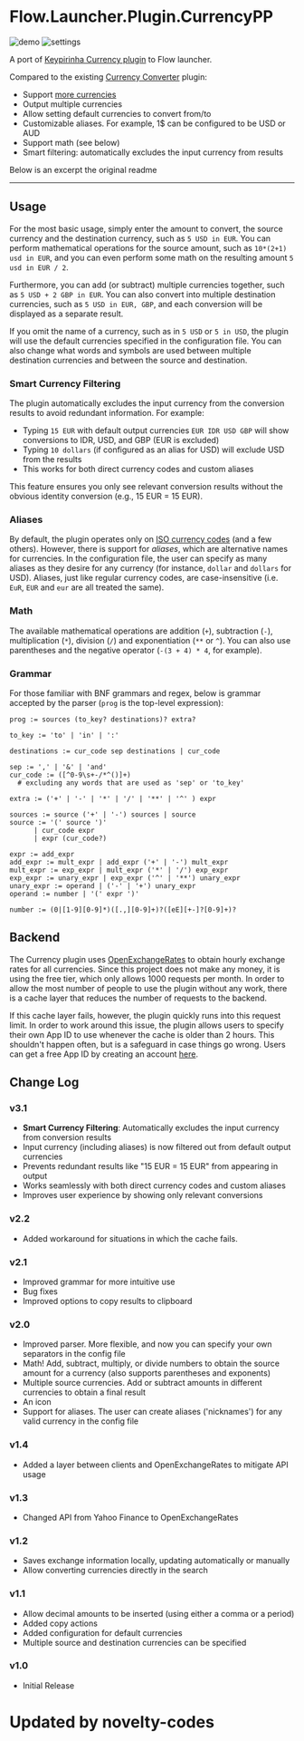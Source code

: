 # Flow.Launcher.Plugin.CurrencyPP

![demo](./demo.png)
![settings](./settings.png)

A port of [Keypirinha Currency plugin](https://github.com/AvatarHurden/keypirinha-currency) to Flow launcher.

Compared to the existing [Currency Converter](https://github.com/deefrawley/Flow.Launcher.Plugin.Currency) plugin:
 - Support [more currencies](https://docs.openexchangerates.org/reference/supported-currencies)
 - Output multiple currencies
 - Allow setting default currencies to convert from/to
 - Customizable aliases. For example, 1$ can be configured to be USD or AUD
 - Support math (see below)
 - Smart filtering: automatically excludes the input currency from results

Below is an excerpt the original readme

---

## Usage

For the most basic usage, simply enter the amount to convert, the source currency and the destination currency, such as `5 USD in EUR`.
You can perform mathematical operations for the source amount, such as `10*(2+1) usd in EUR`, and you can even perform some math on the resulting amount `5 usd in EUR / 2`.

Furthermore, you can add (or subtract) multiple currencies together, such as `5 USD + 2 GBP in EUR`.
You can also convert into multiple destination currencies, such as `5 USD in EUR, GBP`, and each conversion will be displayed as a separate result.

If you omit the name of a currency, such as in `5 USD` or `5 in USD`, the plugin will use the default currencies specified in the configuration file.
You can also change what words and symbols are used between multiple destination currencies and between the source and destination.

### Smart Currency Filtering

The plugin automatically excludes the input currency from the conversion results to avoid redundant information. For example:
- Typing `15 EUR` with default output currencies `EUR IDR USD GBP` will show conversions to IDR, USD, and GBP (EUR is excluded)
- Typing `10 dollars` (if configured as an alias for USD) will exclude USD from the results
- This works for both direct currency codes and custom aliases

This feature ensures you only see relevant conversion results without the obvious identity conversion (e.g., 15 EUR = 15 EUR).

### Aliases

By default, the plugin operates only on [ISO currency codes](https://pt.wikipedia.org/wiki/ISO_4217) (and a few others).
However, there is support for *aliases*, which are alternative names for currencies.
In the configuration file, the user can specify as many aliases as they desire for any currency (for instance, `dollar` and `dollars` for USD).
Aliases, just like regular currency codes, are case-insensitive (i.e. `EuR`, `EUR` and `eur` are all treated the same).


### Math

The available mathematical operations are addition (`+`), subtraction (`-`), multiplication (`*`), division (`/`) and exponentiation (`**` or `^`).
You can also use parentheses and the negative operator (`-(3 + 4) * 4`, for example).

### Grammar

For those familiar with BNF grammars and regex, below is grammar accepted by the parser (`prog` is the top-level expression):

```
prog := sources (to_key? destinations)? extra?

to_key := 'to' | 'in' | ':'

destinations := cur_code sep destinations | cur_code

sep := ',' | '&' | 'and'
cur_code := ([^0-9\s+-/*^()]+)
  # excluding any words that are used as 'sep' or 'to_key'

extra := ('+' | '-' | '*' | '/' | '**' | '^' ) expr

sources := source ('+' | '-') sources | source
source := '(' source ')'
      | cur_code expr
      | expr (cur_code?)

expr := add_expr
add_expr := mult_expr | add_expr ('+' | '-') mult_expr
mult_expr := exp_expr | mult_expr ('*' | '/') exp_expr
exp_expr := unary_expr | exp_expr ('^' | '**') unary_expr
unary_expr := operand | ('-' | '+') unary_expr
operand := number | '(' expr ')'

number := (0|[1-9][0-9]*)([.,][0-9]+)?([eE][+-]?[0-9]+)?
```

## Backend

The Currency plugin uses [OpenExchangeRates](https://openexchangerates.org/) to obtain hourly exchange rates for all currencies. Since this project does not make any money, it is using the free tier, which only allows 1000 requests per month. In order to allow the most number of people to use the plugin without any work, there is a cache layer that reduces the number of requests to the backend. 

If this cache layer fails, however, the plugin quickly runs into this request limit. In order to work around this issue, the plugin allows users to specify their own App ID to use whenever the cache is older than 2 hours. This shouldn't happen often, but is a safeguard in case things go wrong. Users can get a free App ID by creating an account [here](https://openexchangerates.org/signup/free).

## Change Log

### v3.1
* **Smart Currency Filtering**: Automatically excludes the input currency from conversion results
* Input currency (including aliases) is now filtered out from default output currencies  
* Prevents redundant results like "15 EUR = 15 EUR" from appearing in output
* Works seamlessly with both direct currency codes and custom aliases
* Improves user experience by showing only relevant conversions

### v2.2
* Added workaround for situations in which the cache fails.

### v2.1

* Improved grammar for more intuitive use
* Bug fixes
* Improved options to copy results to clipboard

### v2.0

* Improved parser. More flexible, and now you can specify your own separators in the config file
* Math! Add, subtract, multiply, or divide numbers to obtain the source amount for a currency (also supports parentheses and exponents)
* Multiple source currencies. Add or subtract amounts in different currencies to obtain a final result
* An icon
* Support for aliases. The user can create aliases ('nicknames') for any valid currency in the config file


### v1.4

* Added a layer between clients and OpenExchangeRates to mitigate API usage

### v1.3

* Changed API from Yahoo Finance to OpenExchangeRates

### v1.2

* Saves exchange information locally, updating automatically or manually
* Allow converting currencies directly in the search

### v1.1

* Allow decimal amounts to be inserted (using either a comma or a period)
* Added copy actions
* Added configuration for default currencies
* Multiple source and destination currencies can be specified

### v1.0

* Initial Release
# Updated by novelty-codes
